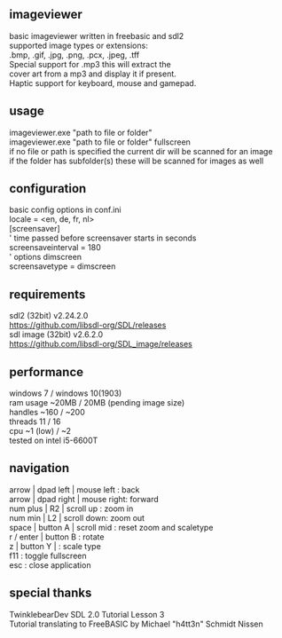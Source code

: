 ## imageviewer
basic imageviewer written in freebasic and sdl2\
supported image types or extensions:\
.bmp, .gif, .jpg, .png, .pcx, .jpeg, .tff\
Special support for .mp3 this will extract the\
cover art from a mp3 and display it if present.\
Haptic support for keyboard, mouse and gamepad.
## usage
imageviewer.exe "path to file or folder"\
imageviewer.exe "path to file or folder" fullscreen\
if no file or path is specified the current dir will be scanned for an image\
if the folder has subfolder(s) these will be scanned for images as well
## configuration
basic config options in conf.ini\
locale          = <en, de, fr, nl>\
[screensaver]\
' time passed before screensaver starts in seconds\
screensaveinterval = 180\
' options dimscreen\
screensavetype = dimscreen
## requirements
sdl2 (32bit) v2.24.2.0\
https://github.com/libsdl-org/SDL/releases
\
sdl image (32bit) v2.6.2.0\
https://github.com/libsdl-org/SDL_image/releases
## performance
windows 7 / windows 10(1903)\
ram usage ~20MB / 20MB (pending image size)\
handles   ~160 / ~200\
threads   11 / 16\
cpu       ~1 (low) / ~2\
tested on intel i5-6600T
## navigation
arrow     | dpad left  | mouse left : back\
arrow     | dpad right | mouse right: forward\
num plus  | R2         | scroll up  : zoom in\
num min   | L2         | scroll down: zoom out\
space     | button A   | scroll mid : reset zoom and scaletype\
r / enter | button B                : rotate\
z         | button Y   |            : scale type\
f11                                 : toggle fullscreen\
esc                                 : close application
## special thanks
TwinklebearDev SDL 2.0 Tutorial Lesson 3\
Tutorial translating to FreeBASIC by Michael "h4tt3n" Schmidt Nissen
